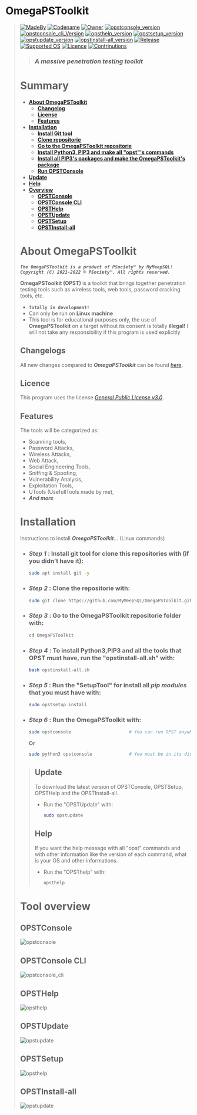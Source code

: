 <!--

#---[Metadata]--------------------------------------------------------------#
#  Filename ~ README.MD                     [Update: 2022-05-29 | 12:13 AM] #
#---[Info]------------------------------------------------------------------#
#  {The OmegaPSToolkit is a product of PSociety™ by MyMeepSQL}              #
#                                                                           #
#  A long description of OmegaPSToolkit                                     #
#                                                                           #
#  Language  ~  Markdown                                                    #
#---[Author]----------------------------------------------------------------#
#  Thomas Pellissier ~ @MyMeepSQL                                           #
#  Copyright (C) 2022 MyMeepSQL - © PSociety™, 2022 All rights reserved     #
#---[Operating System]------------------------------------------------------#
#  Developed for linux                                                      #
#---[Licence]---------------------------------------------------------------#
#  GNU General Public License v3.0                                          #
#  -------------------------------                                          #
#                                                                           #
#  This program is free software; you can redistribute it and/or modify     #
#  it under the terms of the GNU General Public License as published by     #
#  the Free Software Foundation; either version 2 of the License, or        #
#  (at your option) any later version.                                      #
#                                                                           #
#  This program is distributed in the hope that it will be useful,          #
#  but WITHOUT ANY WARRANTY; without even the implied warranty of           #
#  MERCHANTABILITY or FITNESS FOR A PARTICULAR PURPOSE. See the             #
#  GNU General Public License for more details.                             #
#                                                                           #
#  You should have received a copy of the GNU General Public License along  #
#  with this program; if not, write to the Free Software Foundation, Inc.,  #
#  51 Franklin Street, Fifth Floor, Boston, MA 02110-1301 USA.              #
#---------------------------------------------------------------------------#

-->

# **OmegaPSToolkit**
> [![MadeBy](https://img.shields.io/badge/Made%20by-Thomas%20Pellissier-informational?style=flat-square)](https://github.com/MyMeepSQL)
[![Codename](https://img.shields.io/badge/Codename-MyMeepSQL-informational?style=flat-square)](https://github.com/MyMeepSQL)
[![Owner](https://img.shields.io/badge/Owner-©%20PSociety™-informational?style=flat-square)](https://github.com/MyMeepSQL)
[![opstconsole_version](https://img.shields.io/badge/opstconsole%20version-v0.0.1.8-brightgreen?style=flat-square)](https://github.com/MyMeepSQL/OmegaPSToolkit/blob/main/CHANGLOG.md)
[![opstconsole_cli_Version](https://img.shields.io/badge/opstconsole_CLI%20Version%20[BETA]-v0.0.1.5-red?style=flat-square)](https://github.com/MyMeepSQL/OmegaPSToolkit/blob/main/CHANGLOG.md)
[![opsthelp_version](https://img.shields.io/badge/opsthelp%20version-v3.0-success?style=flat-square)](https://github.com/MyMeepSQL/OmegaPSToolkit/blob/main/CHANGLOG.md)
[![opstsetup_version](https://img.shields.io/badge/opstsetup%20version-v2.6-success?style=flat-square)](https://github.com/MyMeepSQL/OmegaPSToolkit/blob/main/CHANGLOG.md)
[![opstupdate_version](https://img.shields.io/badge/opstupdate%20version-v2.9-success?style=flat-square)](https://github.com/MyMeepSQL/OmegaPSToolkit/blob/main/CHANGLOG.md)
[![opstinstall-all_version](https://img.shields.io/badge/opstinstall%20version-v2.2-success?style=flat-square)](https://github.com/MyMeepSQL/OmegaPSToolkit/blob/main/CHANGLOG.md)
[![Release](https://img.shields.io/badge/Release-In%20Development-yellow?style=flat-square)]()
[![Supported OS](https://img.shields.io/badge/Supported%20OS-Linux-brightgreen?style=flat-square)]()
[![Licence](https://img.shields.io/badge/License-GNU%20GPL--3.0-important?style=flat-square)](https://github.com/MyMeepSQL/OmegaPSToolkit/blob/main/LICENSE)
[![Contrinutions](https://img.shields.io/badge/Contributions-Open%20!-yellow?style=flat-square)]()
> > ### _**A massive penetration testing toolkit**_
> 
> # **Summary**
> - [**About OmegaPSToolkit**](https://github.com/MyMeepSQL/OmegaPSToolkit#about-omegapstoolkit)
>   - [**Changelog**](https://github.com/MyMeepSQL/OmegaPSToolkit#changelogs)
>   - [**License**](https://github.com/MyMeepSQL/OmegaPSToolkit#license)
>   - [**Features**](https://github.com/MyMeepSQL/OmegaPSToolkit#features)
> - [**Installation**](https://github.com/MyMeepSQL/OmegaPSToolkit#installation)
>   - [**Install Git tool**](https://github.com/MyMeepSQL/OmegaPSToolkit#step-1--install-git-tool-for-clone-this-repositories-with-if-you-didnt-have-it)
>   - [**Clone repositorie**](https://github.com/MyMeepSQL/OmegaPSToolkit#step-2--clone-the-repositorie-with)
>   - [**Go to the OmegaPSToolkit repositorie**](https://github.com/MyMeepSQL/OmegaPSToolkit#step-3--go-to-the-omegapstoolkit-repositorie-folder-with)
>   - [**Install Python3, PIP3 and make all "opst"'s commands**](https://github.com/MyMeepSQL/OmegaPSToolkit#step-4--to-install-python3-and-pip3-run-the-opstinstall-allsh-with)
>   - [**Install all PIP3's packages and make the OmegaPSToolkit's package**](https://github.com/MyMeepSQL/OmegaPSToolkit#step-5--run-the-setuptool-for-install-all-pip-modules-that-you-must-have-with)
>   - [**Run OPSTConsole**](https://github.com/MyMeepSQL/OmegaPSToolkit#step-6--run-the-omegapstoolkit-with)
> - [**Update**](https://github.com/MyMeepSQL/OmegaPSToolkit#update)
> - [**Help**](https://github.com/MyMeepSQL/OmegaPSToolkit#help)
> - [**Overview**](https://github.com/MyMeepSQL/OmegaPSToolkit#tool-overview)
>   - [**OPSTConsole**](https://github.com/MyMeepSQL/OmegaPSToolkit#opstconsole)
>   - [**OPSTConsole CLI**](https://github.com/MyMeepSQL/OmegaPSToolkit#opstconsole-cli)
>   - [**OPSTHelp**](https://github.com/MyMeepSQL/OmegaPSToolkit#opsthelp)
>   - [**OPSTUpdate**](https://github.com/MyMeepSQL/OmegaPSToolkit#opstupdate)
>   - [**OPSTSetup**](https://github.com/MyMeepSQL/OmegaPSToolkit#opstsetup)
>   - [**OPSTInstall-all**](https://github.com/MyMeepSQL/OmegaPSToolkit#opstinstall-all)
> # **About OmegaPSToolkit**
> _**`The OmegaPSToolkit is a product of PSociety™ by MyMeepSQL!`**_
> _**`Copyright (C) 2021-2022 © PSociety™. All rights reserved.`**_
>
>  **OmegaPSToolkit (OPST)** is a toolkit that brings together penetration testing tools such as wireless tools, web tools, password cracking tools, etc.
> * **`Totally in development!`**
> * Can only be run on **Linux machine**
> * This tool is for educational purposes only, the use of **OmegaPSToolkit** on a target without its consent is totally **illegal!** I will not take any responsibility if this program is used explicitly
> 
> ## **Changelogs**
> All new changes compared to _**OmegaPSToolkit**_ can be found _[here](https://github.com/MyMeepSQL/OmegaPSToolkit/blob/main/CHANGLOG.md)_.
> ## **Licence**
> This program uses the license _[General Public License v3.0](https://github.com/MyMeepSQL/OmegaPSToolkit/blob/main/LICENSE)_.
> ## **Features**
> The tools will be categorized as:
>  * Scanning tools,
>  * Password Attacks,
>  * Wireless Attacks,
>  * Web Attack,
>  * Social Engineering Tools,
>  * Sniffing & Spoofing,
>  * Vulnerability Analysis,
>  * Exploitation Tools,
>  * UTools (UsefullTools made by me),
>  * _**And more**_
> 
> # **Installation**
> Instructions to install ***OmegaPSToolkit***... (Linux commands)
> 
> * ### _Step 1_ : Install **git** tool for clone this repositories with (if you didn’t have it):
>   ```bash
>   sudo apt install git -y
>   ```
> * ### _Step 2_ : **Clone** the repositorie with:
>   ```bash
>   sudo git clone https://github.com/MyMeepSQL/OmegaPSToolkit.git
>   ```
> * ### _Step 3_ : Go to the **OmegaPSToolkit repositorie folder** with:
>   ```bash
>   cd OmegaPSToolkit
>   ```
> * ### _Step 4_ : To install **Python3**,**PIP3**  and **all the tools that OPST must have**, run the "opstinstall-all.sh" with:
>   ```bash
>   bash opstinstall-all.sh
>   ```
> * ### _Step 5_ : Run the "**SetupTool**" for install all _pip modules_ that you must have with:
>   ```bash
>   sudo opstsetup install
>   ```
> * ### _Step 6_ : Run the **OmegaPSToolkit** with:
>   ```bash
>   sudo opstconsole                      # You can run OPST anywhere (tell me if a problem appears) 
>   ```
>   **Or**
>   ```bash
>   sudo python3 opstconsole              # You must be in its directory to run OPST like this (/usr/share/OmegaPSToolkit/)
>   ```
>> ## **Update**
>>To download the latest version of OPSTConsole, OPSTSetup, OPSTHelp and the OPSTInstall-all.
>>* Run the "OPSTUpdate" with:
>>   ```bash
>>   sudo opstupdate
>>   ```
>> ## **Help**
>>If you want the help message with all "opst" commands and with other information like the version of each command, what is your OS and other informations.
>>* Run the "OPSThelp" with:
>>   ```bash
>>   opsthelp
>>   ```
>
> # Tool overview
> ## OPSTConsole
> ![opstconsole](https://github.com/MyMeepSQL/OmegaPSToolkit/blob/main/Screens/opstconsole_main_page.png)
> 
> ## OPSTConsole CLI
> ![opstconsole_cli](https://github.com/MyMeepSQL/OmegaPSToolkit/blob/main/Screens/opstconsole_cli.png)
> 
> ## OPSTHelp
> ![opsthelp](https://github.com/MyMeepSQL/OmegaPSToolkit/blob/main/Screens/opsthelp.png)
> 
> ## OPSTUpdate
> ![opstupdate](https://github.com/MyMeepSQL/OmegaPSToolkit/blob/main/Screens/opstupdate.png)
>
> ## OPSTSetup 
> ![opsthelp](https://github.com/MyMeepSQL/OmegaPSToolkit/blob/main/Screens/opstsetup.png)
>
> ## OPSTInstall-all
> ![opstupdate](https://github.com/MyMeepSQL/OmegaPSToolkit/blob/main/Screens/opstinstall-all.png)

